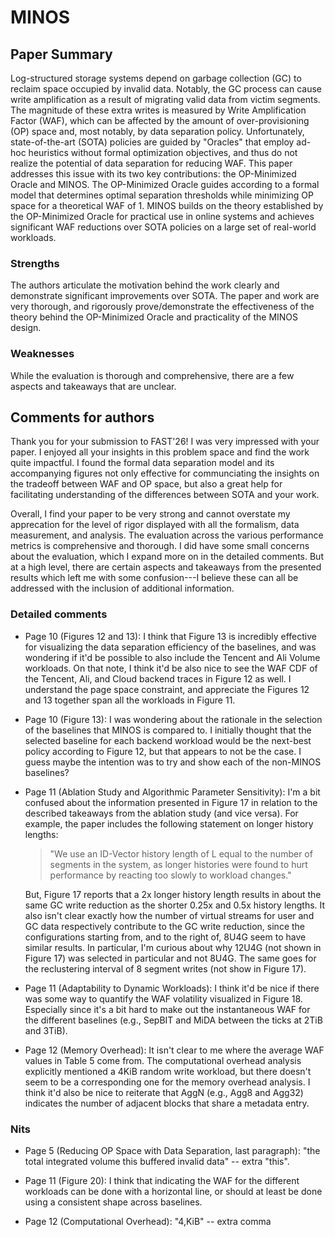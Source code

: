 # MINOS

## Paper Summary

Log-structured storage systems depend on garbage collection (GC) to reclaim
space occupied by invalid data. Notably, the GC process can cause write
amplification as a result of migrating valid data from victim segments. The
magnitude of these extra writes is measured by Write Amplification Factor (WAF),
which can be affected by the amount of over-provisioning (OP) space and, most
notably, by data separation policy. Unfortunately, state-of-the-art (SOTA)
policies are guided by "Oracles" that employ ad-hoc heuristics without formal
optimization objectives, and thus do not realize the potential of data
separation for reducing WAF. This paper addresses this issue with its two key
contributions: the OP-Minimized Oracle and MINOS. The OP-Minimized Oracle guides
according to a formal model that determines optimal separation thresholds while
minimizing OP space for a theoretical WAF of 1. MINOS builds on the theory
established by the OP-Minimized Oracle for practical use in online systems and
achieves significant WAF reductions over SOTA policies on a large set of
real-world workloads.

### Strengths

The authors articulate the motivation behind the work clearly and demonstrate
significant improvements over SOTA. The paper and work are very thorough, and
rigorously prove/demonstrate the effectiveness of the theory behind the
OP-Minimized Oracle and practicality of the MINOS design.

### Weaknesses

While the evaluation is thorough and comprehensive, there are a few aspects
and takeaways that are unclear.

## Comments for authors

Thank you for your submission to FAST'26! I was very impressed with your paper.
I enjoyed all your insights in this problem space and find the work quite
impactful. I found the formal data separation model and its accompanying
figures not only effective for communciating the insights on the tradeoff
between WAF and OP space, but also a great help for facilitating understanding
of the differences between SOTA and your work.

Overall, I find your paper to be very strong and cannot overstate my apprecation
for the level of rigor displayed with all the formalism, data measurement, and
analysis. The evaluation across the various performance metrics is comprehensive
and thorough. I did have some small concerns about the evaluation, which I
expand more on in the detailed comments. But at a high level, there are certain
aspects and takeaways from the presented results which left me with some
confusion---I believe these can all be addressed with the inclusion of
additional information.

### Detailed comments

- Page 10 (Figures 12 and 13): I think that Figure 13 is incredibly effective
  for visualizing the data separation efficiency of the baselines, and was
  wondering if it'd be possible to also include the Tencent and Ali Volume
  workloads. On that note, I think it'd be also nice to see the WAF CDF of the
  Tencent, Ali, and Cloud backend traces in Figure 12 as well. I understand the
  page space constraint, and appreciate the Figures 12 and 13 together span all
  the workloads in Figure 11.

- Page 10 (Figure 13): I was wondering about the rationale in the selection of
  the baselines that MINOS is compared to. I initially thought that the selected
  baseline for each backend workload would be the next-best policy according to
  Figure 12, but that appears to not be the case. I guess maybe the intention was
  to try and show each of the non-MINOS baselines?

- Page 11 (Ablation Study and Algorithmic Parameter Sensitivity): I'm a bit
  confused about the information presented in Figure 17 in relation to the
  described takeaways from the ablation study (and vice versa). For example, the
  paper includes the following statement on longer history lengths:

  > "We use an ID-Vector history length of L equal to the number of segments in the system, as longer histories were found to hurt performance by reacting too slowly to workload changes."

  But, Figure 17 reports that a 2x longer history length results in about the
  same GC write reduction as the shorter 0.25x and 0.5x history lengths. It also
  isn't clear exactly how the number of virtual streams for user and GC data
  respectively contribute to the GC write reduction, since the configurations
  starting from, and to the right of, 8U4G seem to have similar results. In
  particular, I'm curious about why 12U4G (not shown in Figure 17) was selected
  in particular and not 8U4G. The same goes for the reclustering interval of 8
  segment writes (not show in Figure 17).

- Page 11 (Adaptability to Dynamic Workloads): I think it'd be nice if there
  was some way to quantify the WAF volatility visualized in Figure 18. Especially
  since it's a bit hard to make out the instantaneous WAF for the different
  baselines (e.g., SepBIT and MiDA between the ticks at 2TiB and 3TiB).

- Page 12 (Memory Overhead): It isn't clear to me where the average WAF values in
  Table 5 come from. The computational overhead analysis explicitly mentioned
  a 4KiB random write workload, but there doesn't seem to be a corresponding one
  for the memory overhead analysis. I think it'd also be nice to reiterate that
  AggN (e.g., Agg8 and Agg32) indicates the number of adjacent blocks that share a
  metadata entry.

### Nits

- Page 5 (Reducing OP Space with Data Separation, last paragraph): "the total
  integrated volume this buffered invalid data" -- extra "this".

- Page 11 (Figure 20): I think that indicating the WAF for the different
  workloads can be done with a horizontal line, or should at least be done using a
  consistent shape across baselines.

- Page 12 (Computational Overhead): "4,KiB" -- extra comma

